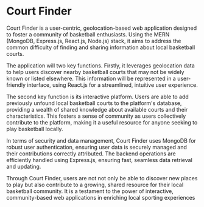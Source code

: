 # Court Finder

Court Finder is a user-centric, geolocation-based web application designed to foster a community of basketball enthusiasts. Using the MERN (MongoDB, Express.js, React.js, Node.js) stack, it aims to address the common difficulty of finding and sharing information about local basketball courts.

The application will two key functions. Firstly, it leverages geolocation data to help users discover nearby basketball courts that may not be widely known or listed elsewhere. This information will be represented in a user-friendly interface, using React.js for a streamlined, intuitive user experience.

The second key function is its interactive platform. Users are able to add previously unfound local basketball courts to the platform's database, providing a wealth of shared knowledge about available courts and their characteristics. This fosters a sense of community as users collectively contribute to the platform, making it a useful resource for anyone seeking to play basketball locally.

In terms of security and data management, Court Finder uses MongoDB for robust user authentication, ensuring user data is securely managed and their contributions correctly attributed. The backend operations are efficiently handled using Express.js, ensuring fast, seamless data retrieval and updating.

Through Court Finder, users are not not only be able to discover new places to play but also contribute to a growing, shared resource for their local basketball community. It is a testament to the power of interactive, community-based web applications in enriching local sporting experiences

